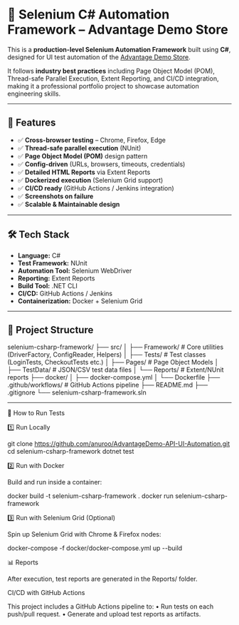 # 🧪 Selenium C# Automation Framework – Advantage Demo Store

This is a **production-level Selenium Automation Framework** built using **C#**, designed for UI test automation of the [Advantage Demo Store](https://advantageonlineshopping.com/).  

It follows **industry best practices** including Page Object Model (POM), Thread-safe Parallel Execution, Extent Reporting, and CI/CD integration, making it a professional portfolio project to showcase automation engineering skills.

---

## 🚀 Features
- ✅ **Cross-browser testing** – Chrome, Firefox, Edge  
- ✅ **Thread-safe parallel execution** (NUnit)  
- ✅ **Page Object Model (POM)** design pattern  
- ✅ **Config-driven** (URLs, browsers, timeouts, credentials)  
- ✅ **Detailed HTML Reports** via Extent Reports  
- ✅ **Dockerized execution** (Selenium Grid support)  
- ✅ **CI/CD ready** (GitHub Actions / Jenkins integration)  
- ✅ **Screenshots on failure**  
- ✅ **Scalable & Maintainable design**  

---

## 🛠 Tech Stack
- **Language:** C#  
- **Test Framework:** NUnit  
- **Automation Tool:** Selenium WebDriver  
- **Reporting:** Extent Reports  
- **Build Tool:** .NET CLI  
- **CI/CD:** GitHub Actions / Jenkins  
- **Containerization:** Docker + Selenium Grid  

---

## 📂 Project Structure

selenium-csharp-framework/
├── src/
│   ├── Framework/         # Core utilities (DriverFactory, ConfigReader, Helpers)
│   ├── Tests/             # Test classes (LoginTests, CheckoutTests etc.)
│   ├── Pages/             # Page Object Models
│   ├── TestData/          # JSON/CSV test data files
│   └── Reports/           # Extent/NUnit reports
├── docker/
│   ├── docker-compose.yml
│   └── Dockerfile
├── .github/workflows/     # GitHub Actions pipeline
├── README.md
├── .gitignore
└── selenium-csharp-framework.sln

---

🚀 How to Run Tests

1️⃣ Run Locally

git clone https://github.com/anuroo/AdvantageDemo-API-UI-Automation.git
cd selenium-csharp-framework
dotnet test

2️⃣ Run with Docker

Build and run inside a container:

docker build -t selenium-csharp-framework .
docker run selenium-csharp-framework

3️⃣ Run with Selenium Grid (Optional)

Spin up Selenium Grid with Chrome & Firefox nodes:

docker-compose -f docker/docker-compose.yml up --build

📊 Reports

After execution, test reports are generated in the Reports/ folder.

CI/CD with GitHub Actions

This project includes a GitHub Actions pipeline to:
	•	Run tests on each push/pull request.
	•	Generate and upload test reports as artifacts.